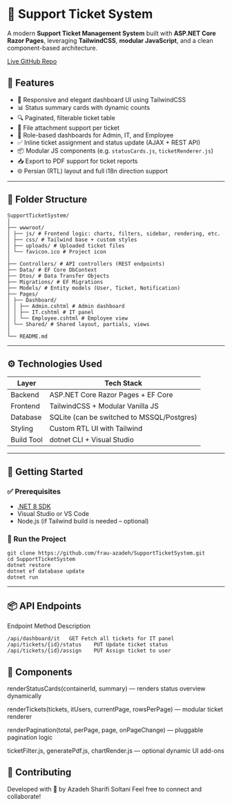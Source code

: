 # 🎫 Support Ticket System

A modern **Support Ticket Management System** built with **ASP.NET Core Razor Pages**, leveraging **TailwindCSS**, **modular JavaScript**, and a clean component-based architecture.

[Live GitHub Repo](https://github.com/frau-azadeh/SupportTicketSystem)

## 📌 Features

- 🎨 Responsive and elegant dashboard UI using TailwindCSS
- 📊 Status summary cards with dynamic counts
- 🔍 Paginated, filterable ticket table
- 📁 File attachment support per ticket
- 👤 Role-based dashboards for Admin, IT, and Employee
- ✅ Inline ticket assignment and status update (AJAX + REST API)
- 📦 Modular JS components (e.g. `statusCards.js`, `ticketRenderer.js`)
- 📥 Export to PDF support for ticket reports
- 🌐 Persian (RTL) layout and full i18n direction support

---

## 📁 Folder Structure
```
SupportTicketSystem/
│
├── wwwroot/
│ ├── js/ # Frontend logic: charts, filters, sidebar, rendering, etc.
│ ├── css/ # Tailwind base + custom styles
│ ├── uploads/ # Uploaded ticket files
│ └── favicon.ico # Project icon
│
├── Controllers/ # API controllers (REST endpoints)
├── Data/ # EF Core DbContext
├── Dtos/ # Data Transfer Objects
├── Migrations/ # EF Migrations
├── Models/ # Entity models (User, Ticket, Notification)
├── Pages/
│ ├── Dashboard/
│ │ ├── Admin.cshtml # Admin dashboard
│ │ ├── IT.cshtml # IT panel
│ │ └── Employee.cshtml # Employee view
│ └── Shared/ # Shared layout, partials, views
│
└── README.md
```

---

## ⚙️ Technologies Used

| Layer        | Tech Stack                              |
|--------------|------------------------------------------|
| Backend      | ASP.NET Core Razor Pages + EF Core       |
| Frontend     | TailwindCSS + Modular Vanilla JS         |
| Database     | SQLite (can be switched to MSSQL/Postgres)|
| Styling      | Custom RTL UI with Tailwind              |
| Build Tool   | dotnet CLI + Visual Studio               |

---

## 🚀 Getting Started

### ✅ Prerequisites

- [.NET 8 SDK](https://dotnet.microsoft.com/download)
- Visual Studio or VS Code
- Node.js (if Tailwind build is needed – optional)

### 🔧 Run the Project


    git clone https://github.com/frau-azadeh/SupportTicketSystem.git
    cd SupportTicketSystem
    dotnet restore
    dotnet ef database update
    dotnet run
---

## 📦 API Endpoints

Endpoint	Method	Description

    /api/dashboard/it	GET	Fetch all tickets for IT panel
    /api/tickets/{id}/status	PUT	Update ticket status
    /api/tickets/{id}/assign	PUT	Assign ticket to user

## 🧩 Components

renderStatusCards(containerId, summary) — renders status overview dynamically

renderTickets(tickets, itUsers, currentPage, rowsPerPage) — modular ticket renderer

renderPagination(total, perPage, page, onPageChange) — pluggable pagination logic

ticketFilter.js, generatePdf.js, chartRender.js — optional dynamic UI add-ons

## 🌟 Contributing
Developed with 🌻 by Azadeh Sharifi Soltani Feel free to connect and collaborate!





